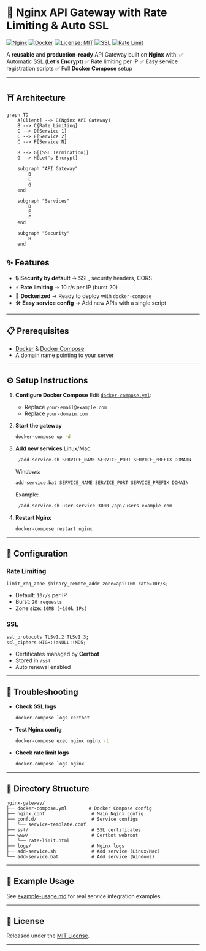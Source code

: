 # 🚀 Nginx API Gateway with Rate Limiting & Auto SSL

[![Nginx](https://img.shields.io/badge/Nginx-1.27+-green?logo=nginx\&logoColor=white)](https://nginx.org/)
[![Docker](https://img.shields.io/badge/Docker-Compose-blue?logo=docker\&logoColor=white)](https://docs.docker.com/compose/)
[![License: MIT](https://img.shields.io/badge/License-MIT-yellow.svg)](./LICENSE)
[![SSL](https://img.shields.io/badge/SSL-Auto%20Renewal-success?logo=letsencrypt)](https://letsencrypt.org/)
[![Rate Limit](https://img.shields.io/badge/Rate--Limiting-10r/s-orange)](#rate-limiting)

A **reusable** and **production-ready** API Gateway built on **Nginx** with:
✅ Automatic SSL (**Let’s Encrypt**)
✅ Rate limiting per IP
✅ Easy service registration scripts
✅ Full **Docker Compose** setup

---


## ⛩️ Architecture

```mermaid
graph TD
    A[Client] --> B(Nginx API Gateway)
    B --> C{Rate Limiting}
    C --> D[Service 1]
    C --> E[Service 2]
    C --> F[Service N]
    
    B --> G[(SSL Termination)]
    G --> H[Let's Encrypt]
    
    subgraph "API Gateway"
        B
        C
        G
    end
    
    subgraph "Services"
        D
        E
        F
    end
    
    subgraph "Security"
        H
    end
```

## ✨ Features

* 🔒 **Security by default** → SSL, security headers, CORS
* ⚡ **Rate limiting** → 10 r/s per IP (burst 20)
* 🐳 **Dockerized** → Ready to deploy with `docker-compose`
* 🛠️ **Easy service config** → Add new APIs with a single script

---

## 📋 Prerequisites

* [Docker](https://docs.docker.com/get-docker/) & [Docker Compose](https://docs.docker.com/compose/)
* A domain name pointing to your server

---

## ⚙️ Setup Instructions

1. **Configure Docker Compose**
   Edit [`docker-compose.yml`](./docker-compose.yml):

   * Replace `your-email@example.com`
   * Replace `your-domain.com`

2. **Start the gateway**

   ```bash
   docker-compose up -d
   ```

3. **Add new services**
   Linux/Mac:

   ```bash
   ./add-service.sh SERVICE_NAME SERVICE_PORT SERVICE_PREFIX DOMAIN
   ```

   Windows:

   ```cmd
   add-service.bat SERVICE_NAME SERVICE_PORT SERVICE_PREFIX DOMAIN
   ```

   Example:

   ```bash
   ./add-service.sh user-service 3000 /api/users example.com
   ```

4. **Restart Nginx**

   ```bash
   docker-compose restart nginx
   ```

---

## 🔧 Configuration

### Rate Limiting

```nginx
limit_req_zone $binary_remote_addr zone=api:10m rate=10r/s;
```

* Default: `10r/s` per IP
* Burst: `20 requests`
* Zone size: `10MB (~160k IPs)`

### SSL

```nginx
ssl_protocols TLSv1.2 TLSv1.3;
ssl_ciphers HIGH:!aNULL:!MD5;
```

* Certificates managed by **Certbot**
* Stored in `/ssl`
* Auto renewal enabled

---

## 🐞 Troubleshooting

* **Check SSL logs**

  ```bash
  docker-compose logs certbot
  ```
* **Test Nginx config**

  ```bash
  docker-compose exec nginx nginx -t
  ```
* **Check rate limit logs**

  ```bash
  docker-compose logs nginx
  ```

---

## 📂 Directory Structure

```
nginx-gateway/
├── docker-compose.yml        # Docker Compose config
├── nginx.conf                 # Main Nginx config
├── conf.d/                    # Service configs
│   └── service-template.conf
├── ssl/                       # SSL certificates
├── www/                       # Certbot webroot
│   └── rate-limit.html
├── logs/                      # Nginx logs
├── add-service.sh             # Add service (Linux/Mac)
└── add-service.bat            # Add service (Windows)
```

---

## 📖 Example Usage

See [example-usage.md](./example-usage.md) for real service integration examples.

---

## 📜 License

Released under the [MIT License](./LICENSE).

---